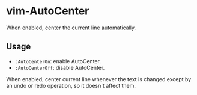 # vim-AutoCenter

When enabled, center the current line automatically.

## Usage

- `:AutoCenterOn`: enable AutoCenter.
- `:AutoCenterOff`: disable AutoCenter.

When enabled, center current line whenever the text is changed except by an undo
or redo operation, so it doesn't affect them.

